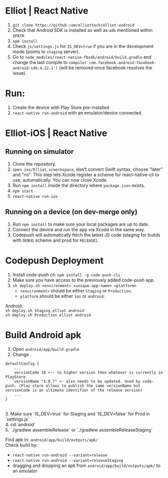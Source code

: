 # Elliot | React Native
1. `git clone https://github.com/elliottech/elliot-android` <br/>
2. Check that Android SDK is installed as well as `adb` mentioned within `$PATH` <br/>
3. `npm install` <br/>
4. Check `js/settings.js` for `IS_DEV=true` if you are in the development mode (points to `staging` server).<br/>
5. Go to `node_modules/react-native-fbsdk/android/build.gradle` and change the last compile to `compile('com.facebook.android:facebook-android-sdk:4.22.1')` (will be removed once facebook resolves the issue) <br/>

# Run: <br/>
1. Create the device with Play Store pre-installed
2. `react-native run-android` with an emulator/device connected. <br/>

# Elliot-iOS | React Native

## Running on simulator
1. Clone the repository.
2. `open ios/Elliot.xcworkspace`, don't convert Swift syntax, choose "later" and "no". This step lets Xcode register a scheme for react-native-cli to use, automatically. You can now close Xcode.
3. Run `npm install` inside the directory where `package.json` exists.
4. `npm start`
5. `react-native run-ios`

## Running on a device (on dev-merge only)
1. Run `npm install` to make sure your local packages are up to date.
2. Connect the device and run the app via Xcode in the same way.
3. Codepush will automatically fetch the latest JS code (staging for builds with `DEBUG` scheme and prod for `RELEASE`).

# Codepush Deployment
1. Install code-push cli: `npm install -g code-push-cli`
2. Make sure you have access to the previously added code-push app.
3. `sh deploy.sh <environment> <unique-app-name> <platform>`
    - `<environment>` should be either `Staging` or `Production`.
    - `platform` should be either `ios` or `android`. <br/>
 
Android:<br/>
`sh deploy.sh Staging elliot android`<br/>
`sh deploy.sh Production elliot android`<br/>

# Build Android apk

1. Open `android/app/build.gradle` <br/>
2. Change 
```
defaultConfig {
    ...
    versionCode 18 <-- to higher version then whatever is currently in PlayStore
    versionName "1.0.7" <- also needs to be updated. Used by code-push. (Play store allows to publish the same versionName but versionCode is an ultimate identifier of the release version)
    ...
}
```
<br/>
3. Make sure `IS_DEV=true` for Staging and `IS_DEV=false` for Prod in `settings.js` <br/>
4. cd `android` <br/>
5. `./gradlew assembleRelease` or `./gradlew assembleReleaseStaging` <br/>

Find apk in: `android/app/build/outputs/apk/` <br/>
Check build by:
 - `react-native run-android --variant=release` 
 - `react-native run-android --variant=releaseStaging` <br/>
 - dragging and dropping an apk from `android/app/build/outputs/apk/` to an emulator
 
 



